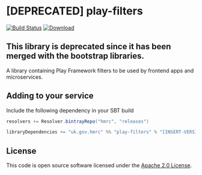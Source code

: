 [DEPRECATED]
play-filters
============

[![Build Status](https://travis-ci.org/hmrc/play-filters.svg)](https://travis-ci.org/hmrc/play-filters) [ ![Download](https://api.bintray.com/packages/hmrc/releases/play-filters/images/download.svg) ](https://bintray.com/hmrc/releases/play-filters/_latestVersion)

## This library is deprecated since it has been merged with the bootstrap libraries.

A library containing Play Framework filters to be used by frontend apps and microservices.

## Adding to your service

Include the following dependency in your SBT build

```scala
resolvers += Resolver.bintrayRepo("hmrc", "releases")

libraryDependencies += "uk.gov.hmrc" %% "play-filters" % "[INSERT-VERSION]"
```

## License ##
 
This code is open source software licensed under the [Apache 2.0 License]("http://www.apache.org/licenses/LICENSE-2.0.html").
